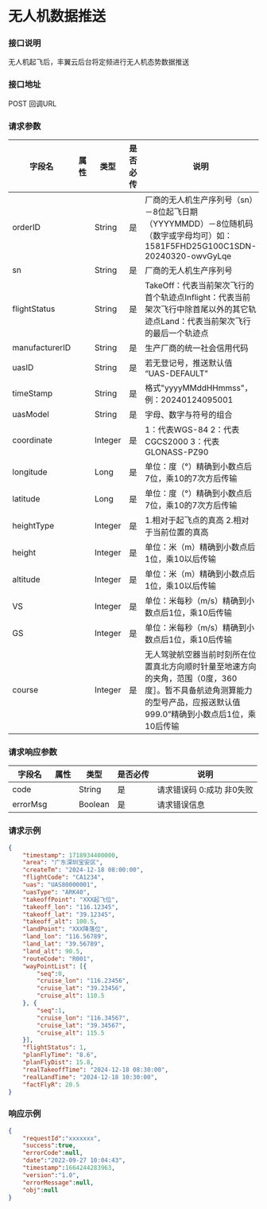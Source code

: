 # 无人机数据推送  


### 接口说明

无人机起飞后，丰翼云后台将定频进行无人机态势数据推送

### 接口地址

POST
回调URL

### 请求参数

| 字段名         | 属性 | 类型    | 是否必传 | 说明                                                                                                                                                                  |
| -------------- | ---- | ------- | -------- | --------------------------------------------------------------------------------------------------------------------------------------------------------------------- |
| orderID        |      | String  | 是       | 厂商的无人机生产序列号（sn）－8位起飞日期（YYYYMMDD）－8位随机码（数字或字母均可）如：1581F5FHD25G100C1SDN-20240320-owvGyLqe                                          |
| sn             |      | String  | 是       | 厂商的无人机生产序列号                                                                                                                                                |
| flightStatus   |      | String  | 是       | TakeOff：代表当前架次飞行的首个轨迹点Inflight：代表当前架次飞行中除首尾以外的其它轨迹点Land：代表当前架次飞行的最后一个轨迹点                                         |
| manufacturerID |      | String  | 是       | 生产厂商的统一社会信用代码                                                                                                                                            |
| uasID          |      | String  | 是       | 若无登记号，推送默认值 “UAS-DEFAULT"                                                                                                                                  |
| timeStamp      |      | String  | 是       | 格式"yyyyMMddHHmmss"，例：20240124095001                                                                                                                              |
| uasModel       |      | String  | 是       | 字母、数字与符号的组合                                                                                                                                                |
| coordinate     |      | Integer | 是       | 1：代表WGS-84 2：代表CGCS2000 3：代表GLONASS-PZ90                                                                                                                     |
| longitude      |      | Long    | 是       | 单位：度（°）精确到小数点后7位，乘10的7次方后传输                                                                                                                     |
| latitude       |      | Long    | 是       | 单位：度（°）精确到小数点后7位，乘10的7次方后传输                                                                                                                     |
| heightType     |      | Integer | 是       | 1.相对于起飞点的真高  2.相对于当前位置的真高                                                                                                                          |
| height         |      | Integer | 是       | 单位：米（m）精确到小数点后1位，乘10以后传输                                                                                                                          |
| altitude       |      | Integer | 是       | 单位：米（m）精确到小数点后1位，乘10以后传输                                                                                                                          |
| VS             |      | Integer | 是       | 单位：米每秒（m/s）精确到小数点后1位，乘10后传输                                                                                                                      |
| GS             |      | Integer | 是       | 单位：米每秒（m/s）精确到小数点后1位，乘10后传输                                                                                                                      |
| course         |      | Integer | 是       | 无人驾驶航空器当前时刻所在位置真北方向顺时针量至地速方向的夹角，范围（0度，360度］。暂不具备航迹角测算能力的型号产品，应报送默认值999.0”精确到小数点后1位，乘10后传输 |
	
### 请求响应参数

| 字段名   | 属性 | 类型    | 是否必传 | 说明                      |
| -------- | ---- | ------- | -------- | ------------------------- |
| code     |      | String  | 是       | 请求错误码 0:成功 非0失败 |
| errorMsg |      | Boolean | 是       | 请求错误信息              |


					

### 请求示例
```json
{
    "timestamp": 1718934400000,
    "area": "广东深圳宝安区",
    "createTm": "2024-12-18 08:00:00",
    "flightCode": "CA1234",
    "uas": "UAS80000001",
    "uasType": "ARK40",
    "takeoffPoint": "XXX起飞位",
    "takeoff_lon": "116.12345",
    "takeoff_lat": "39.12345",
    "takeoff_alt": 100.5,
    "landPoint": "XXX降落位",
    "land_lon": "116.56789",
    "land_lat": "39.56789",
    "land_alt": 90.5,
    "routeCode": "R001",
    "wayPointList": [{
        "seq":0,
        "cruise_lon": "116.23456",
        "cruise_lat": "39.23456",
        "cruise_alt": 110.5
    }, {
        "seq":1,
        "cruise_lon": "116.34567",
        "cruise_lat": "39.34567",
        "cruise_alt": 115.5
    }],
    "flightStatus": 1,
    "planFlyTime": "8.6",
    "planFlyDist": 15.8,
    "realTakeoffTime": "2024-12-18 08:30:00",
    "realLandTime": "2024-12-18 10:30:00",
    "factFlyR": 20.5
}
```

### 响应示例
   
```json
{
    "requestId":"xxxxxxx",
    "success":true,
    "errorCode":null,
    "date":"2022-09-27 10:04:43",
    "timestamp":1664244283963,
    "version":"1.0",
    "errorMessage":null,
    "obj":null      
}
```